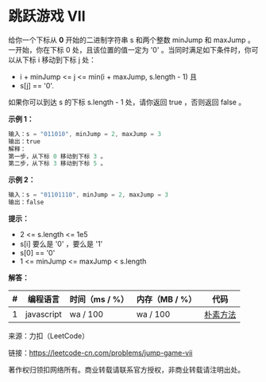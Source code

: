 # 跳跃游戏 VII

给你一个下标从 **0** 开始的二进制字符串 s 和两个整数 minJump 和 maxJump 。一开始，你在下标 0 处，且该位置的值一定为 '0' 。当同时满足如下条件时，你可以从下标 i 移动到下标 j 处：

- i + minJump <= j <= min(i + maxJump, s.length - 1) 且
- s[j] == '0'.

如果你可以到达 s 的下标 s.length - 1 处，请你返回 true ，否则返回 false 。

**示例 1：**

``` javascript
输入：s = "011010", minJump = 2, maxJump = 3
输出：true
解释：
第一步，从下标 0 移动到下标 3 。
第二步，从下标 3 移动到下标 5 。
```

**示例 2：**

``` javascript
输入：s = "01101110", minJump = 2, maxJump = 3
输出：false
```

**提示：**

- 2 <= s.length <= 1e5
- s[i] 要么是 '0' ，要么是 '1'
- s[0] == '0'
- 1 <= minJump <= maxJump < s.length

**解答：**

**#**|**编程语言**|**时间（ms / %）**|**内存（MB / %）**|**代码**
--|--|--|--|--
1|javascript|wa / 100|wa / 100|[朴素方法](./javascript/ac_v1.js)

来源：力扣（LeetCode）

链接：https://leetcode-cn.com/problems/jump-game-vii

著作权归领扣网络所有。商业转载请联系官方授权，非商业转载请注明出处。
